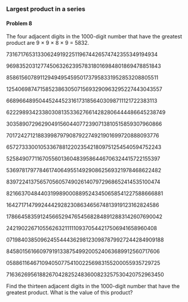 <h3>Largest product in a series</h3>
<h4>Problem 8</h4>
<p>The four adjacent digits in the 1000-digit number that have the greatest product are 9 × 9 × 8 × 9 = 5832.</p>

<p>73167176531330624919225119674426574742355349194934</p>
<p>96983520312774506326239578318016984801869478851843</p>
<p>85861560789112949495459501737958331952853208805511</p>
<p>12540698747158523863050715693290963295227443043557</p>
<p>66896648950445244523161731856403098711121722383113</p>
<p>62229893423380308135336276614282806444486645238749</p>
<p>30358907296290491560440772390713810515859307960866</p>
<p>70172427121883998797908792274921901699720888093776</p>
<p>65727333001053367881220235421809751254540594752243</p>
<p>52584907711670556013604839586446706324415722155397</p>
<p>53697817977846174064955149290862569321978468622482</p>
<p>83972241375657056057490261407972968652414535100474</p>
<p>82166370484403199890008895243450658541227588666881</p>
<p>16427171479924442928230863465674813919123162824586</p>
<p>17866458359124566529476545682848912883142607690042</p>
<p>24219022671055626321111109370544217506941658960408</p>
<p>07198403850962455444362981230987879927244284909188</p>
<p>84580156166097919133875499200524063689912560717606</p>
<p>05886116467109405077541002256983155200055935729725</p>
<p>71636269561882670428252483600823257530420752963450</p>

<p>Find the thirteen adjacent digits in the 1000-digit number that have the greatest product. What is the value of this product?</p>